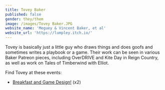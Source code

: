 ```yaml
---
title: Tovey Baker
published: false
gender: they/them
image: /images/Tovey Baker.JPG
website_name: 'Meguey & Vincent Baker, et al'
website_url: 'https://lumpley.itch.io/'
---
```


Tovey is basically just a little guy who draws things and does goofs and sometimes writes a playbook or a game. Their work can be seen in various Baker Patreon pieces, including OverDRIVE and Kite Day in Reign Country, as well as work on Tales of Timberwind with Elliot.

Find Tovey at these events:

* [Breakfast and Game Design!](https://www.bigbadcon.com/events/breakfast-and-game-design-2/) (x2)

